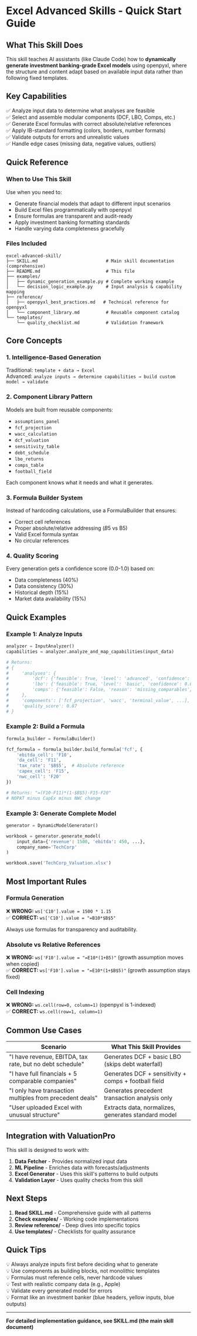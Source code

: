# Excel Advanced Skills - Quick Start Guide

## What This Skill Does

This skill teaches AI assistants (like Claude Code) how to **dynamically generate investment banking-grade Excel models** using openpyxl, where the structure and content adapt based on available input data rather than following fixed templates.

## Key Capabilities

✅ Analyze input data to determine what analyses are feasible  
✅ Select and assemble modular components (DCF, LBO, Comps, etc.)  
✅ Generate Excel formulas with correct absolute/relative references  
✅ Apply IB-standard formatting (colors, borders, number formats)  
✅ Validate outputs for errors and unrealistic values  
✅ Handle edge cases (missing data, negative values, outliers)

## Quick Reference

### When to Use This Skill

Use when you need to:
- Generate financial models that adapt to different input scenarios
- Build Excel files programmatically with openpyxl
- Ensure formulas are transparent and audit-ready
- Apply investment banking formatting standards
- Handle varying data completeness gracefully

### Files Included

```
excel-advanced-skill/
├── SKILL.md                          # Main skill documentation (comprehensive)
├── README.md                         # This file
├── examples/
│   ├── dynamic_generation_example.py # Complete working example
│   └── decision_logic_example.py     # Input analysis & capability mapping
├── reference/
│   ├── openpyxl_best_practices.md   # Technical reference for openpyxl
│   └── component_library.md          # Reusable component catalog
└── templates/
    └── quality_checklist.md          # Validation framework
```

## Core Concepts

### 1. Intelligence-Based Generation

Traditional: `template + data → Excel`  
Advanced: `analyze inputs → determine capabilities → build custom model → validate`

### 2. Component Library Pattern

Models are built from reusable components:
- `assumptions_panel`
- `fcf_projection`
- `wacc_calculation`
- `dcf_valuation`
- `sensitivity_table`
- `debt_schedule`
- `lbo_returns`
- `comps_table`
- `football_field`

Each component knows what it needs and what it generates.

### 3. Formula Builder System

Instead of hardcoding calculations, use a FormulaBuilder that ensures:
- Correct cell references
- Proper absolute/relative addressing ($B$5 vs B5)
- Valid Excel formula syntax
- No circular references

### 4. Quality Scoring

Every generation gets a confidence score (0.0-1.0) based on:
- Data completeness (40%)
- Data consistency (30%)
- Historical depth (15%)
- Market data availability (15%)

## Quick Examples

### Example 1: Analyze Inputs

```python
analyzer = InputAnalyzer()
capabilities = analyzer.analyze_and_map_capabilities(input_data)

# Returns:
# {
#     'analyses': {
#         'dcf': {'feasible': True, 'level': 'advanced', 'confidence': 0.95},
#         'lbo': {'feasible': True, 'level': 'basic', 'confidence': 0.80},
#         'comps': {'feasible': False, 'reason': 'missing_comparables'}
#     },
#     'components': ['fcf_projection', 'wacc', 'terminal_value', ...],
#     'quality_score': 0.87
# }
```

### Example 2: Build a Formula

```python
formula_builder = FormulaBuilder()

fcf_formula = formula_builder.build_formula('fcf', {
    'ebitda_cell': 'F10',
    'da_cell': 'F11',
    'tax_rate': '$B$5',  # Absolute reference
    'capex_cell': 'F15',
    'nwc_cell': 'F20'
})

# Returns: "=(F10-F11)*(1-$B$5)-F15-F20"
# NOPAT minus CapEx minus NWC change
```

### Example 3: Generate Complete Model

```python
generator = DynamicModelGenerator()

workbook = generator.generate_model(
    input_data={'revenue': 1500, 'ebitda': 450, ...},
    company_name='TechCorp'
)

workbook.save('TechCorp_Valuation.xlsx')
```

## Most Important Rules

### Formula Generation

❌ **WRONG:** `ws['C10'].value = 1500 * 1.15`  
✅ **CORRECT:** `ws['C10'].value = "=B10*$B$5"`

Always use formulas for transparency and auditability.

### Absolute vs Relative References

❌ **WRONG:** `ws['F10'].value = "=E10*(1+B5)"`  (growth assumption moves when copied)  
✅ **CORRECT:** `ws['F10'].value = "=E10*(1+$B$5)"`  (growth assumption stays fixed)

### Cell Indexing

❌ **WRONG:** `ws.cell(row=0, column=1)`  (openpyxl is 1-indexed)  
✅ **CORRECT:** `ws.cell(row=1, column=1)`

## Common Use Cases

| Scenario | What This Skill Provides |
|----------|--------------------------|
| "I have revenue, EBITDA, tax rate, but no debt schedule" | Generates DCF + basic LBO (skips debt waterfall) |
| "I have full financials + 5 comparable companies" | Generates DCF + sensitivity + comps + football field |
| "I only have transaction multiples from precedent deals" | Generates precedent transaction analysis only |
| "User uploaded Excel with unusual structure" | Extracts data, normalizes, generates standard model |

## Integration with ValuationPro

This skill is designed to work with:

1. **Data Fetcher** - Provides normalized input data
2. **ML Pipeline** - Enriches data with forecasts/adjustments
3. **Excel Generator** - Uses this skill's patterns to build outputs
4. **Validation Layer** - Uses quality checks from this skill

## Next Steps

1. **Read SKILL.md** - Comprehensive guide with all patterns
2. **Check examples/** - Working code implementations
3. **Review reference/** - Deep dives into specific topics
4. **Use templates/** - Checklists for quality assurance

## Quick Tips

💡 Always analyze inputs first before deciding what to generate  
💡 Use components as building blocks, not monolithic templates  
💡 Formulas must reference cells, never hardcode values  
💡 Test with realistic company data (e.g., Apple)  
💡 Validate every generated model for errors  
💡 Format like an investment banker (blue headers, yellow inputs, blue outputs)

---

**For detailed implementation guidance, see SKILL.md (the main skill document)**

